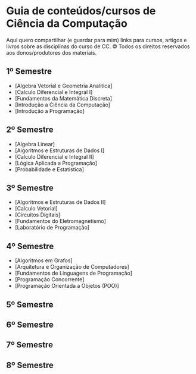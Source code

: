 # Guia de conteúdos/cursos de Ciência da Computação
Aqui quero compartilhar (e guardar para mim) links para cursos, artigos e livros sobre as disciplinas do curso de CC.
&copy; Todos os direitos reservados aos donos/produtores dos materiais.

## 1º Semestre

- [Algebra Vetorial e Geometria Analitica] <br>
- [Calculo Diferencial e Integral I]
- [Fundamentos da Matemática Discreta]
- [Introdução a Ciência da Computação]
- [Introdução a Programação]

## 2º Semestre

- [Algebra Linear]
- [Algoritmos e Estruturas de Dados I]
- [Calculo Diferencial e Integral II]
- [Lógica Aplicada a Programação]
- [Probabilidade e Estatistica]

## 3º Semestre

- [Algoritmos e Estruturas de Dados II]
- [Calculo Vetorial]
- [Circuitos Digitais]
- [Fundamentos do Eletromagnetismo]
- [Laboratório de Programação]

## 4º Semestre

- [Algoritmos em Grafos]
- [Arquitetura e Organização de Computadores]
- [Fundamentos de Linguagens de Programação]
- [Programação Concorrente]
- [Programação Orientada a Objetos (POO)] 

## 5º Semestre
## 6º Semestre
## 7º Semestre
## 8º Semestre
